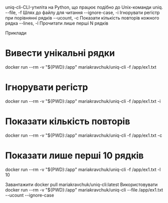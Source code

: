 uniq-cli-CLI-утиліта на Python, що працює подібно до Unix-команди uniq.
--file, -f	Шлях до файлу для читання 
--ignore-case, -i	Ігнорувати регістр при порівнянні рядків
--ucount, -c	Показати кількість повторів кожного рядка
--lines, -l	Прочитати лише перші N рядків

Приклади
# Вивести унікальні рядки
docker run --rm -v "${PWD}:/app" mariakravchuk/uniq-cli -f /app/ex1.txt

# Ігнорувати регістр
docker run --rm -v "${PWD}:/app" mariakravchuk/uniq-cli -f /app/ex1.txt -i

# Показати кількість повторів
docker run --rm -v "${PWD}:/app" mariakravchuk/uniq-cli -f /app/ex1.txt -c

# Показати лише перші 10 рядків
docker run --rm -v "${PWD}:/app" mariakravchuk/uniq-cli -f /app/ex1.txt -l 10

Завантажити
docker pull mariakravchuk/uniq-cli:latest
Використовувати
docker run --rm -v "${PWD}:/app" mariakravchuk/uniq-cli --file /app/ex1.txt --ucount --ignore-case

